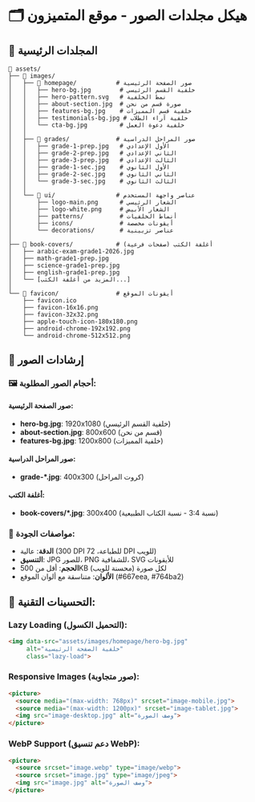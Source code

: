 # 🗂️ هيكل مجلدات الصور - موقع المتميزون

## 📁 المجلدات الرئيسية

```
📂 assets/
├── 📂 images/
│   ├── 📂 homepage/           # صور الصفحة الرئيسية
│   │   ├── hero-bg.jpg        # خلفية القسم الرئيسي
│   │   ├── hero-pattern.svg   # نمط الخلفية
│   │   ├── about-section.jpg  # صورة قسم من نحن
│   │   ├── features-bg.jpg    # خلفية قسم المميزات
│   │   ├── testimonials-bg.jpg # خلفية آراء الطلاب
│   │   └── cta-bg.jpg         # خلفية دعوة العمل
│   │
│   ├── 📂 grades/             # صور المراحل الدراسية
│   │   ├── grade-1-prep.jpg   # الأول الإعدادي
│   │   ├── grade-2-prep.jpg   # الثاني الإعدادي
│   │   ├── grade-3-prep.jpg   # الثالث الإعدادي
│   │   ├── grade-1-sec.jpg    # الأول الثانوي
│   │   ├── grade-2-sec.jpg    # الثاني الثانوي
│   │   └── grade-3-sec.jpg    # الثالث الثانوي
│   │
│   └── 📂 ui/                 # عناصر واجهة المستخدم
│       ├── logo-main.png      # الشعار الرئيسي
│       ├── logo-white.png     # الشعار الأبيض
│       ├── patterns/          # أنماط الخلفيات
│       ├── icons/             # أيقونات مخصصة
│       └── decorations/       # عناصر تزيينية
│
├── 📂 book-covers/            # أغلفة الكتب (صفحات فرعية)
│   ├── arabic-exam-grade1-2026.jpg
│   ├── math-grade1-prep.jpg
│   ├── science-grade1-prep.jpg
│   ├── english-grade1-prep.jpg
│   └── [المزيد من أغلفة الكتب...]
│
└── 📂 favicon/                # أيقونات الموقع
    ├── favicon.ico
    ├── favicon-16x16.png
    ├── favicon-32x32.png
    ├── apple-touch-icon-180x180.png
    ├── android-chrome-192x192.png
    └── android-chrome-512x512.png
```

## 📝 إرشادات الصور

### 🖼️ أحجام الصور المطلوبة:

#### صور الصفحة الرئيسية:
- **hero-bg.jpg**: 1920x1080 (خلفية القسم الرئيسي)
- **about-section.jpg**: 800x600 (قسم من نحن)
- **features-bg.jpg**: 1200x800 (خلفية المميزات)

#### صور المراحل الدراسية:
- **grade-*.jpg**: 400x300 (كروت المراحل)

#### أغلفة الكتب:
- **book-covers/*.jpg**: 300x400 (نسبة 3:4 - نسبة الكتاب الطبيعية)

### 🎨 مواصفات الجودة:
- **الدقة**: عالية (300 DPI للطباعة، 72 DPI للويب)
- **التنسيق**: JPG للصور، PNG للشفافية، SVG للأيقونات
- **الحجم**: أقل من 500KB لكل صورة (محسنة للويب)
- **الألوان**: متناسقة مع ألوان الموقع (#667eea, #764ba2)

## 🚀 التحسينات التقنية:

### Lazy Loading (التحميل الكسول):
```html
<img data-src="assets/images/homepage/hero-bg.jpg" 
     alt="خلفية الصفحة الرئيسية" 
     class="lazy-load">
```

### Responsive Images (صور متجاوبة):
```html
<picture>
  <source media="(max-width: 768px)" srcset="image-mobile.jpg">
  <source media="(max-width: 1200px)" srcset="image-tablet.jpg">
  <img src="image-desktop.jpg" alt="وصف الصورة">
</picture>
```

### WebP Support (دعم تنسيق WebP):
```html
<picture>
  <source srcset="image.webp" type="image/webp">
  <source srcset="image.jpg" type="image/jpeg">
  <img src="image.jpg" alt="وصف الصورة">
</picture>
```